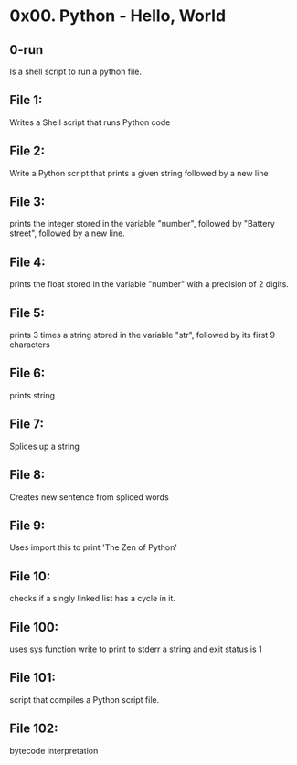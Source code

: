 # 0x00. Python - Hello, World

## 0-run 
Is a shell script to run a python file.
## File 1:
Writes a Shell script that runs Python code
## File 2:
Write a Python script that prints a given string followed by a new line
## File 3:
prints the integer stored in the variable "number", followed by "Battery street", followed by a new line.
## File 4:
prints the float stored in the variable "number" with a precision of 2 digits.
## File 5:
prints 3 times a string stored in the variable "str", followed by its first 9 characters
## File 6:
prints string
## File 7:
Splices up a string
## File 8:
Creates new sentence from spliced words
## File 9:
Uses import this to print 'The Zen of Python'
## File 10:
checks if a singly linked list has a cycle in it.
## File 100:
uses sys function write to print to stderr a string and exit status is 1
## File 101:
script that compiles a Python script file.
## File 102:
bytecode interpretation

